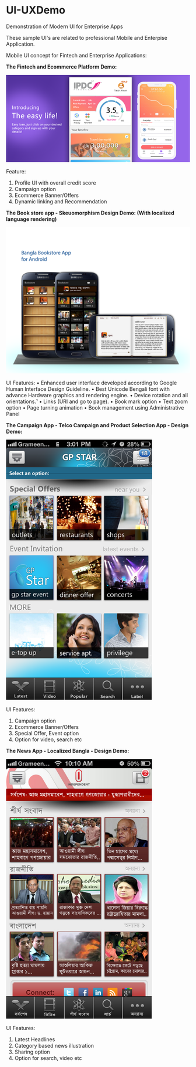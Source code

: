 # UI-UXDemo
Demonstration of Modern UI for Enterprise Apps

These sample UI's are related to professional Mobile and Enterpise Application.

Mobile UI concept for Fintech and Enterprise Applications:

<b>The Fintech and Ecommerce Platform Demo:</b>

<img src="https://github.com/tanjinbd/UI-UXDemo/blob/main/FintechUI2.png" width="550" title="Fintech Mobile App UI">

Feature:
1. Profile UI with overall credit score
2. Campaign option
3. Ecommerce Banner/Offers
4. Dynamic linking and Recommendation

<b>The Book store app - Skeuomorphism Design Demo: (With localized language rendering)</b>

<img src="https://github.com/tanjinbd/UI-UXDemo/blob/main/BookStoreTanjinUI.png" width="750" title="Book Store Mobile App UI">

UI Features:
•	Enhanced user interface developed according to Google Human Interface Design Guideline.
•	Best Unicode Bengali font with advance Hardware graphics and rendering engine.
•	Device rotation and all orientations.¹
•	Links (URI and go to page).
•	Book mark option
•	Text zoom option
•	Page turning animation
•	Book management using Administrative Panel


<b>The Campaign App - Telco Campaign and Product Selection App - Design Demo: </b>

<img src="https://github.com/tanjinbd/UI-UXDemo/blob/main/GPHOME_5_flat1.png" width="400" title="Telco App Demo">

UI Features:
1. Campaign option
2. Ecommerce Banner/Offers
3. Special Offer, Event option
4. Option for video, search etc

<b>The News App - Localized Bangla - Design Demo: </b>

<img src="https://github.com/tanjinbd/UI-UXDemo/blob/main/NewsAppBangla.jpg" width="400" title="News App Demo">

UI Features:
1. Latest Headlines
2. Category based news illustration
3. Sharing option
4. Option for search, video etc



